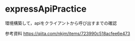 # expressApiPractice
環境構築して，apiをクライアントから呼び出すまでの確認

参考資料
https://qiita.com/nkjm/items/723990c518acfee6e473
